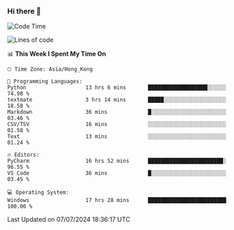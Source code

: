 ### Hi there 👋

<!--
**RoiexLee/RoiexLee** is a ✨ _special_ ✨ repository because its `README.md` (this file) appears on your GitHub profile.

Here are some ideas to get you started:

- 🔭 I’m currently working on ...
- 🌱 I’m currently learning ...
- 👯 I’m looking to collaborate on ...
- 🤔 I’m looking for help with ...
- 💬 Ask me about ...
- 📫 How to reach me: ...
- 😄 Pronouns: ...
- ⚡ Fun fact: ...
-->

<!--START_SECTION:waka-->
![Code Time](http://img.shields.io/badge/Code%20Time-614%20hrs%204%20mins-blue)

![Lines of code](https://img.shields.io/badge/From%20Hello%20World%20I%27ve%20Written-38.4%20thousand%20lines%20of%20code-blue)

📊 **This Week I Spent My Time On** 

```text
🕑︎ Time Zone: Asia/Hong_Kong

💬 Programming Languages: 
Python                   13 hrs 6 mins       ███████████████████░░░░░░   74.98 % 
textmate                 3 hrs 14 mins       █████░░░░░░░░░░░░░░░░░░░░   18.58 % 
Markdown                 36 mins             █░░░░░░░░░░░░░░░░░░░░░░░░   03.46 % 
CSV/TSV                  16 mins             ░░░░░░░░░░░░░░░░░░░░░░░░░   01.58 % 
Text                     13 mins             ░░░░░░░░░░░░░░░░░░░░░░░░░   01.24 % 

🔥 Editors: 
PyCharm                  16 hrs 52 mins      ████████████████████████░   96.55 % 
VS Code                  36 mins             █░░░░░░░░░░░░░░░░░░░░░░░░   03.45 % 

💻 Operating System: 
Windows                  17 hrs 28 mins      █████████████████████████   100.00 % 
```


 Last Updated on 07/07/2024 18:36:17 UTC
<!--END_SECTION:waka-->
